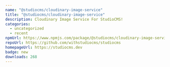 ```yaml
---
name: "@studiocms/cloudinary-image-service"
title: "@studiocms/cloudinary-image-service"
description: Cloudinary Image Service For StudioCMS!
categories:
  - uncategorized
  - recent
npmUrl: https://www.npmjs.com/package/@studiocms/cloudinary-image-service
repoUrl: https://github.com/withstudiocms/studiocms
homepageUrl: https://studiocms.dev
badge: new
downloads: 268
---
```


